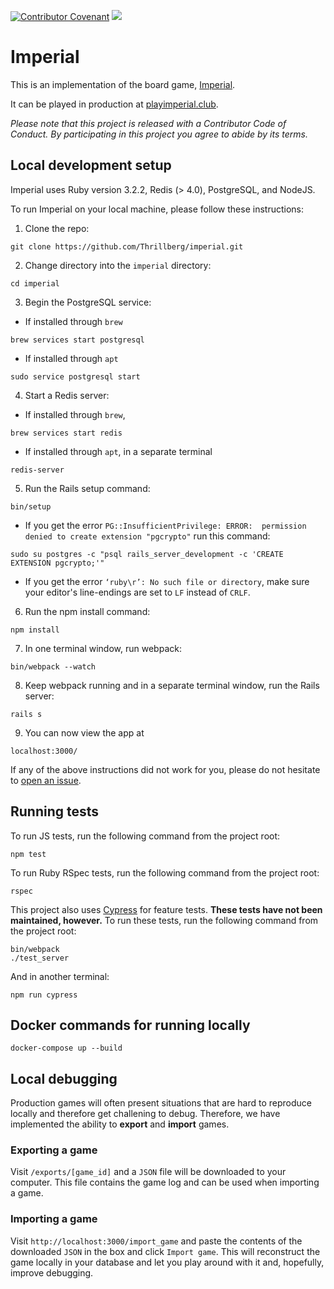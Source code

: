 [![Contributor Covenant](https://img.shields.io/badge/Contributor%20Covenant-v2.0%20adopted-ff69b4.svg)](code_of_conduct.md) 
![](https://github.com/Thrillberg/imperial/workflows/Node.js%20CI/badge.svg)

# Imperial

This is an implementation of the board game, [Imperial](<https://en.wikipedia.org/wiki/Imperial_(board_game)>).

It can be played in production at [playimperial.club](https://playimperial.club).

_Please note that this project is released with a Contributor Code of Conduct.
By participating in this project you agree to abide by its terms._

## Local development setup

Imperial uses Ruby version 3.2.2, Redis (> 4.0), PostgreSQL, and NodeJS.

To run Imperial on your local machine, please follow these instructions:

1. Clone the repo:
```
git clone https://github.com/Thrillberg/imperial.git
```
2. Change directory into the `imperial` directory:
```
cd imperial
```
3. Begin the PostgreSQL service:
- If installed through `brew`
```
brew services start postgresql
```
- If installed through `apt`
```
sudo service postgresql start
```
4. Start a Redis server:
- If installed through `brew`,
```
brew services start redis
```
- If installed through `apt`, in a separate terminal
```
redis-server
```
5. Run the Rails setup command:
```
bin/setup
```
- If you get the error `PG::InsufficientPrivilege: ERROR:  permission denied to create extension "pgcrypto"` run this command:
```
sudo su postgres -c "psql rails_server_development -c 'CREATE EXTENSION pgcrypto;'"
```
- If you get the error `‘ruby\r’: No such file or directory`, make sure your editor's line-endings are set to `LF` instead of `CRLF`.
6. Run the npm install command:
```
npm install
```
7. In one terminal window, run webpack:
```
bin/webpack --watch
```
8. Keep webpack running and in a separate terminal window, run the Rails server:
```
rails s
```
9. You can now view the app at
```
localhost:3000/
```
If any of the above instructions did not work for you, please do not hesitate to [open an issue](https://github.com/Thrillberg/imperial/issues/new).

## Running tests

To run JS tests, run the following command from the project root:

```
npm test
```

To run Ruby RSpec tests, run the following command from the project root:

```
rspec
```

This project also uses [Cypress](https://www.cypress.io/) for feature tests. **These tests have not been maintained, however.** To
run these tests, run the following command from the project root:

```
bin/webpack
./test_server
```

And in another terminal:

```
npm run cypress
```

## Docker commands for running locally

```
docker-compose up --build
```

## Local debugging

Production games will often present situations that are hard to reproduce locally and therefore get challening to debug. Therefore, we have implemented the ability to **export** and **import** games.

### Exporting a game

Visit `/exports/[game_id]` and a `JSON` file will be downloaded to your computer. This file contains the game log and can be used when importing a game.

### Importing a game

Visit `http://localhost:3000/import_game` and paste the contents of the downloaded `JSON` in the box and click `Import game`. This will reconstruct the game locally in your database and let you play around with it and, hopefully, improve debugging.
